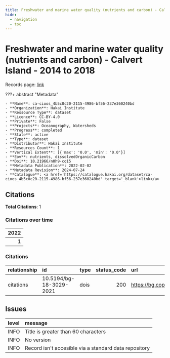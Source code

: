 ```yaml
---
title: Freshwater and marine water quality (nutrients and carbon) - Calvert Island - 2014 to 2018
hide:
  - navigation
  - toc
---
```


# Freshwater and marine water quality (nutrients and carbon) - Calvert Island - 2014 to 2018

Records page: <a href='https://catalogue.hakai.org/dataset/ca-cioos_4b5c0c20-2115-4986-bf56-237e360240bd' target='_blank'>link</a>

???+ abstract "Metadata"

    - **Name**: ca-cioos_4b5c0c20-2115-4986-bf56-237e360240bd 
    - **Organization**: Hakai Institute 
    - **Ressource Type**: dataset 
    - **Licence**: CC-BY-4.0 
    - **Private**: False 
    - **Projects**: Oceanography, Watersheds 
    - **Progress**: completed 
    - **State**: active 
    - **Type**: dataset 
    - **Distributor**: Hakai Institute 
    - **Resources Count**: 1 
    - **Vertical Extent**: [{'max': '0.0', 'min': '0.0'}] 
    - **Eov**: nutrients, dissolvedOrganicCarbon 
    - **Doi**: 10.21966/n0h9-cq15 
    - **Metadata Publication**: 2022-02-02 
    - **Metadata Revision**: 2024-07-24 
    - **Catalogue**: <a href='https://catalogue.hakai.org/dataset/ca-cioos_4b5c0c20-2115-4986-bf56-237e360240bd' target='_blank'>link</a> 

<div id='map'></div>


## Citations

**Total Citations**: 1

### Citations over time

|   2022 |
|-------:|
|      1 |

### Citations

| relationship   | id                      | type   |   status_code | url                                              |
|:---------------|:------------------------|:-------|--------------:|:-------------------------------------------------|
| citations      | 10.5194/bg-18-3029-2021 | dois   |           200 | https://bg.copernicus.org/articles/18/3029/2021/ |




## Issues
| level   | message                                               |
|:--------|:------------------------------------------------------|
| INFO    | Title is greater than 60 characters                   |
| INFO    | No version                                            |
| INFO    | Record isn't accesible via a standard data repository |


<script>
   document.addEventListener("DOMContentLoaded", function() {
    var map = L.map('map').setView([51.505, -125.09], 5);
    L.tileLayer('https://tile.openstreetmap.org/{z}/{x}/{y}.png', {
        maxZoom: 19,
        attribution: '&copy; <a href="http://www.openstreetmap.org/copyright">OpenStreetMap</a>'
    }).addTo(map);
    var geojsonFeature = {
        "type": "Feature",
        "properties": {
            "name" : "Freshwater and marine water quality (nutrients and carbon) - Calvert Island - 2014 to 2018"
        },
        "geometry": {'type': 'Polygon', 'coordinates': [[[-128.2, 51.64], [-127.9, 51.64], [-127.9, 51.74], [-128.2, 51.74], [-128.2, 51.64]]]}
    }
    L.geoJSON(geojsonFeature).addTo(map);
   })
</script>